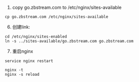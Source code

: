 1. copy go.zbstream.com to /etc/nginx/sites-available
```
cp go.zbstream.com /etc/nginx/sites-available
```
6. 创建link:

```
cd /etc/nginx/sites-enabled
ln -s ../sites-available/go.zbstream.com go.zbstream.com

```
7. 重启nginx

```
service nginx restart
```
```
nginx -t
nginx -s reload
```


